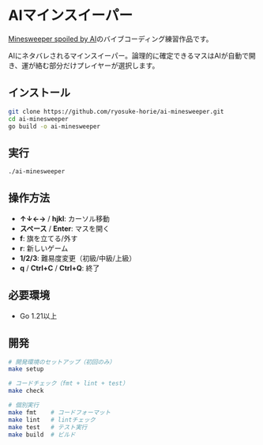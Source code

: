 # AIマインスイーパー

[Minesweeper spoiled by AI](https://github.com/GRA0007/minesweeper-spoiled-by-ai)のバイブコーディング練習作品です。

AIにネタバレされるマインスイーパー。論理的に確定できるマスはAIが自動で開き、運が絡む部分だけプレイヤーが選択します。

## インストール

```bash
git clone https://github.com/ryosuke-horie/ai-minesweeper.git
cd ai-minesweeper
go build -o ai-minesweeper
```

## 実行

```bash
./ai-minesweeper
```

## 操作方法

- **↑↓←→** / **hjkl**: カーソル移動
- **スペース** / **Enter**: マスを開く
- **f**: 旗を立てる/外す
- **r**: 新しいゲーム
- **1/2/3**: 難易度変更（初級/中級/上級）
- **q** / **Ctrl+C** / **Ctrl+Q**: 終了

## 必要環境

- Go 1.21以上

## 開発

```bash
# 開発環境のセットアップ（初回のみ）
make setup

# コードチェック（fmt + lint + test）
make check

# 個別実行
make fmt    # コードフォーマット
make lint   # lintチェック
make test   # テスト実行
make build  # ビルド
```
